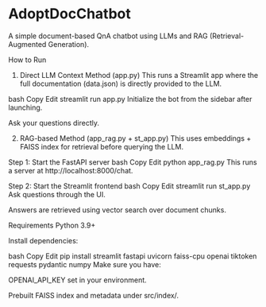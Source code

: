 # AdoptDocChatbot

A simple document-based QnA chatbot using LLMs and RAG (Retrieval-Augmented Generation).

How to Run
1. Direct LLM Context Method (app.py)
This runs a Streamlit app where the full documentation (data.json) is directly provided to the LLM.

bash
Copy
Edit
streamlit run app.py
Initialize the bot from the sidebar after launching.

Ask your questions directly.

2. RAG-based Method (app_rag.py + st_app.py)
This uses embeddings + FAISS index for retrieval before querying the LLM.

Step 1: Start the FastAPI server
bash
Copy
Edit
python app_rag.py
This runs a server at http://localhost:8000/chat.

Step 2: Start the Streamlit frontend
bash
Copy
Edit
streamlit run st_app.py
Ask questions through the UI.

Answers are retrieved using vector search over document chunks.

Requirements
Python 3.9+

Install dependencies:

bash
Copy
Edit
pip install streamlit fastapi uvicorn faiss-cpu openai tiktoken requests pydantic numpy
Make sure you have:

OPENAI_API_KEY set in your environment.

Prebuilt FAISS index and metadata under src/index/.

